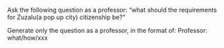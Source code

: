Ask the following question as a professor: “what should the requirements for Zuzalu(a pop up city) citizenship be?“

Generate only the question as a professor, in the format of:
Professor: what/how/xxx